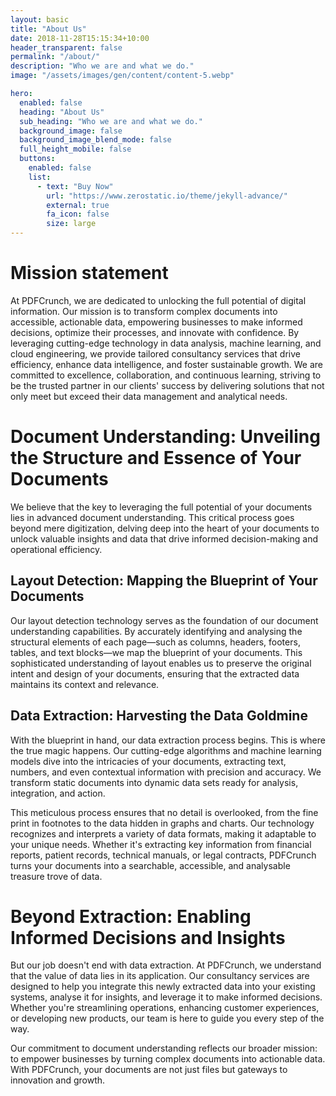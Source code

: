 ```yaml
---
layout: basic
title: "About Us"
date: 2018-11-28T15:15:34+10:00
header_transparent: false
permalink: "/about/"
description: "Who we are and what we do."
image: "/assets/images/gen/content/content-5.webp"

hero:
  enabled: false
  heading: "About Us"
  sub_heading: "Who we are and what we do."
  background_image: false
  background_image_blend_mode: false
  full_height_mobile: false
  buttons:
    enabled: false
    list:
      - text: "Buy Now"
        url: "https://www.zerostatic.io/theme/jekyll-advance/"
        external: true
        fa_icon: false
        size: large
---
```


# Mission statement

At PDFCrunch, we are dedicated to unlocking the full potential of digital information. Our mission is to transform complex documents into accessible, actionable data, empowering businesses to make informed decisions, optimize their processes, and innovate with confidence. By leveraging cutting-edge technology in data analysis, machine learning, and cloud engineering, we provide tailored consultancy services that drive efficiency, enhance data intelligence, and foster sustainable growth. We are committed to excellence, collaboration, and continuous learning, striving to be the trusted partner in our clients' success by delivering solutions that not only meet but exceed their data management and analytical needs.

# Document Understanding: Unveiling the Structure and Essence of Your Documents

We believe that the key to leveraging the full potential of your documents lies in advanced document understanding. This critical process goes beyond mere digitization, delving deep into the heart of your documents to unlock valuable insights and data that drive informed decision-making and operational efficiency.

## Layout Detection: Mapping the Blueprint of Your Documents

Our layout detection technology serves as the foundation of our document understanding capabilities. By accurately identifying and analysing the structural elements of each page—such as columns, headers, footers, tables, and text blocks—we map the blueprint of your documents. This sophisticated understanding of layout enables us to preserve the original intent and design of your documents, ensuring that the extracted data maintains its context and relevance.

## Data Extraction: Harvesting the Data Goldmine

With the blueprint in hand, our data extraction process begins. This is where the true magic happens. Our cutting-edge algorithms and machine learning models dive into the intricacies of your documents, extracting text, numbers, and even contextual information with precision and accuracy. We transform static documents into dynamic data sets ready for analysis, integration, and action.

This meticulous process ensures that no detail is overlooked, from the fine print in footnotes to the data hidden in graphs and charts. Our technology recognizes and interprets a variety of data formats, making it adaptable to your unique needs. Whether it's extracting key information from financial reports, patient records, technical manuals, or legal contracts, PDFCrunch turns your documents into a searchable, accessible, and analysable treasure trove of data.

# Beyond Extraction: Enabling Informed Decisions and Insights

But our job doesn't end with data extraction. At PDFCrunch, we understand that the value of data lies in its application. Our consultancy services are designed to help you integrate this newly extracted data into your existing systems, analyse it for insights, and leverage it to make informed decisions. Whether you're streamlining operations, enhancing customer experiences, or developing new products, our team is here to guide you every step of the way.

Our commitment to document understanding reflects our broader mission: to empower businesses by turning complex documents into actionable data. With PDFCrunch, your documents are not just files but gateways to innovation and growth.

<!--
{% include framework/shortcodes/youtube.html id='xasxas' %}
-->
